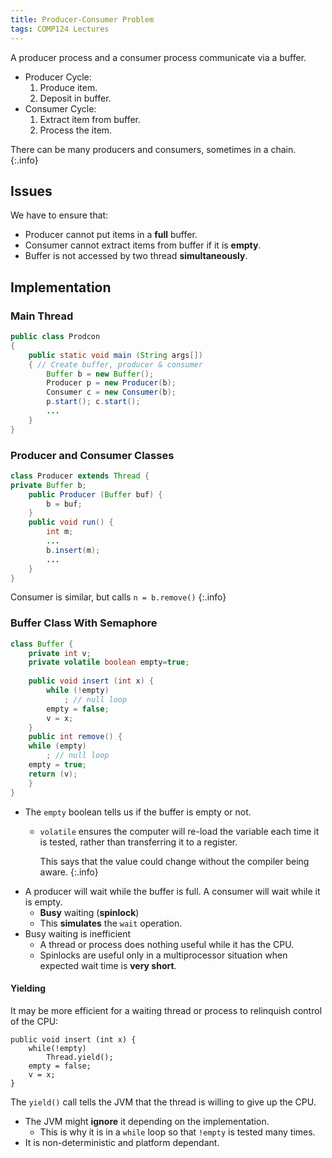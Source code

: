 ```yaml
---
title: Producer-Consumer Problem
tags: COMP124 Lectures
---
```

A producer process and a consumer process communicate via a buffer.

* Producer Cycle:
	1. Produce item.
	1. Deposit in buffer.
* Consumer Cycle:
	1. Extract item from buffer.
	1. Process the item.
	
There can be many producers and consumers, sometimes in a chain.
{:.info}

## Issues
We have to ensure that:

* Producer cannot put items in a **full** buffer.
* Consumer cannot extract items from buffer if it is **empty**.
* Buffer is not accessed by two thread **simultaneously**.

## Implementation
### Main Thread

```java
public class Prodcon
{
	public static void main (String args[])
	{ // Create buffer, producer & consumer
		Buffer b = new Buffer();
		Producer p = new Producer(b);
		Consumer c = new Consumer(b);
		p.start(); c.start();
		...
	}
}
```

### Producer and Consumer Classes

```java
class Producer extends Thread {
private Buffer b;
	public Producer (Buffer buf) {
		b = buf;
	}
	public void run() {
		int m;
		...
		b.insert(m);
		...
	}
}
```

Consumer is similar, but calls `n = b.remove()`
{:.info}

### Buffer Class With Semaphore

```java
class Buffer {
	private int v;
	private volatile boolean empty=true;
	
	public void insert (int x) {
		while (!empty)
			; // null loop
		empty = false;
		v = x;
	}
	public int remove() {
	while (empty)
		; // null loop
	empty = true;
	return (v);
	}
}
```

* The `empty` boolean tells us if the buffer is empty or not.
	* `volatile` ensures the computer will re-load the variable each time it is tested, rather than transferring it to a register.
	
		This says that the value could change without the compiler being aware.
		{:.info}
* A producer will wait while the buffer is full. A consumer will wait while it is empty.
	* **Busy** waiting (**spinlock**)
	* This **simulates** the `wait` operation.
* Busy waiting is inefficient
	* A thread or process does nothing useful while it has the CPU.
	* Spinlocks are useful only in a multiprocessor situation when expected wait time is **very short**.

#### Yielding
It may be more efficient for a waiting thread or process to relinquish control of the CPU:

```
public void insert (int x) {
	while(!empty)
		Thread.yield();
	empty = false;
	v = x;
}
```

The `yield()` call tells the JVM that the thread is willing to give up the CPU.

* The JVM might **ignore** it depending on the implementation.
	* This is why it is in a `while` loop so that `!empty` is tested many times.
* It is non-deterministic and platform dependant.